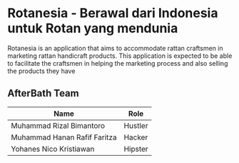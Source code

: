 # Rotanesia - Berawal dari Indonesia untuk Rotan yang mendunia

Rotanesia is an application that aims to accommodate rattan craftsmen in marketing rattan handicraft products. 
This application is expected to be able to facilitate the craftsmen in helping the marketing process and also selling the products they have

## AfterBath Team

| Name| Role |
| ------------ | ------------ |
| Muhammad Rizal Bimantoro | Hustler |
| Muhammad Hanan Rafif Faritza | Hacker |
| Yohanes Nico Kristiawan | Hipster |

